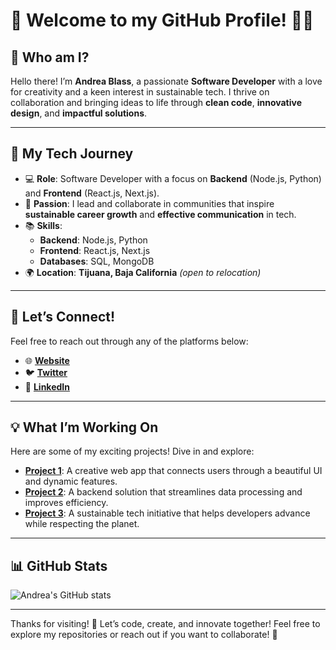 # 🌟 Welcome to my GitHub Profile! 👩‍💻

## 🎨 **Who am I?**

Hello there! I’m **Andrea Blass**, a passionate **Software Developer** with a love for creativity and a keen interest in sustainable tech. I thrive on collaboration and bringing ideas to life through **clean code**, **innovative design**, and **impactful solutions**.

---

## 🚀 **My Tech Journey**

- 💻 **Role**: Software Developer with a focus on **Backend** (Node.js, Python) and **Frontend** (React.js, Next.js).
- 🌱 **Passion**: I lead and collaborate in communities that inspire **sustainable career growth** and **effective communication** in tech.
- 📚 **Skills**:  
  - **Backend**: Node.js, Python  
  - **Frontend**: React.js, Next.js  
  - **Databases**: SQL, MongoDB
- 🌍 **Location**: **Tijuana, Baja California** *(open to relocation)*

---

## 🔗 **Let’s Connect!**

Feel free to reach out through any of the platforms below:

- 🌐 [**Website**](https://usrdeaba-klzy-jfdq2hzy5-andreablass-projects.vercel.app/)
- 🐦 [**Twitter**](https://x.com/usrdeaba)
- 💼 [**LinkedIn**](https://www.linkedin.com/in/andrea-blass-3a63441b7/)

---

## 💡 **What I’m Working On**

Here are some of my exciting projects! Dive in and explore:

- [**Project 1**](https://github.com): A creative web app that connects users through a beautiful UI and dynamic features.
- [**Project 2**](https://github.com): A backend solution that streamlines data processing and improves efficiency.
- [**Project 3**](https://github.com): A sustainable tech initiative that helps developers advance while respecting the planet.

---

## 📊 **GitHub Stats**

![Andrea's GitHub stats](https://github-readme-stats.vercel.app/api?username=usrdeaba&show_icons=true&theme=radical)

---

Thanks for visiting! 🌟 Let’s code, create, and innovate together! Feel free to explore my repositories or reach out if you want to collaborate! 🚀
        
